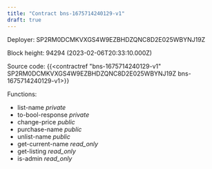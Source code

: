 ```yaml
---
title: "Contract bns-1675714240129-v1"
draft: true
---
```

Deployer: SP2RM0DCMKVXGS4W9EZBHDZQNC8D2E025WBYNJ19Z


 



Block height: 94294 (2023-02-06T20:33:10.000Z)

Source code: {{<contractref "bns-1675714240129-v1" SP2RM0DCMKVXGS4W9EZBHDZQNC8D2E025WBYNJ19Z bns-1675714240129-v1>}}

Functions:

* list-name _private_
* to-bool-response _private_
* change-price _public_
* purchase-name _public_
* unlist-name _public_
* get-current-name _read_only_
* get-listing _read_only_
* is-admin _read_only_
